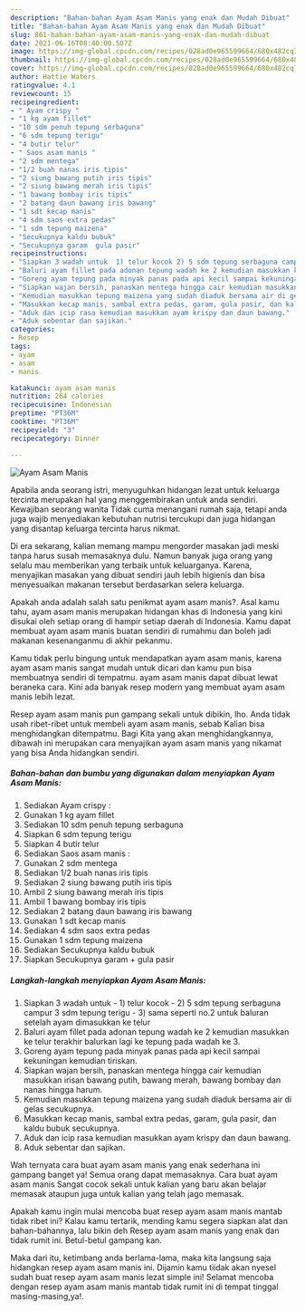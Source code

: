 ```yaml
---
description: "Bahan-bahan Ayam Asam Manis yang enak dan Mudah Dibuat"
title: "Bahan-bahan Ayam Asam Manis yang enak dan Mudah Dibuat"
slug: 861-bahan-bahan-ayam-asam-manis-yang-enak-dan-mudah-dibuat
date: 2021-06-16T08:40:00.507Z
image: https://img-global.cpcdn.com/recipes/028ad0e965599664/680x482cq70/ayam-asam-manis-foto-resep-utama.jpg
thumbnail: https://img-global.cpcdn.com/recipes/028ad0e965599664/680x482cq70/ayam-asam-manis-foto-resep-utama.jpg
cover: https://img-global.cpcdn.com/recipes/028ad0e965599664/680x482cq70/ayam-asam-manis-foto-resep-utama.jpg
author: Hattie Waters
ratingvalue: 4.1
reviewcount: 15
recipeingredient:
- " Ayam crispy "
- "1 kg ayam fillet"
- "10 sdm penuh tepung serbaguna"
- "6 sdm tepung terigu"
- "4 butir telur"
- " Saos asam manis "
- "2 sdm mentega"
- "1/2 buah nanas iris tipis"
- "2 siung bawang putih iris tipis"
- "2 siung bawang merah iris tipis"
- "1 bawang bombay iris tipis"
- "2 batang daun bawang iris bawang"
- "1 sdt kecap manis"
- "4 sdm saos extra pedas"
- "1 sdm tepung maizena"
- "Secukupnya kaldu bubuk"
- "Secukupnya garam  gula pasir"
recipeinstructions:
- "Siapkan 3 wadah untuk  1) telur kocok 2) 5 sdm tepung serbaguna campur 3 sdm tepung terigu 3) sama seperti no.2 untuk baluran setelah ayam dimasukkan ke telur"
- "Baluri ayam fillet pada adonan tepung wadah ke 2 kemudian masukkan ke telur terakhir balurkan lagi ke tepung pada wadah ke 3."
- "Goreng ayam tepung pada minyak panas pada api kecil sampai kekuningan kemudian tiriskan."
- "Siapkan wajan bersih, panaskan mentega hingga cair kemudian masukkan irisan bawang putih, bawang merah, bawang bombay dan nanas hingga harum."
- "Kemudian masukkan tepung maizena yang sudah diaduk bersama air di gelas secukupnya."
- "Masukkan kecap manis, sambal extra pedas, garam, gula pasir, dan kaldu bubuk secukupnya."
- "Aduk dan icip rasa kemudian masukkan ayam krispy dan daun bawang."
- "Aduk sebentar dan sajikan."
categories:
- Resep
tags:
- ayam
- asam
- manis

katakunci: ayam asam manis 
nutrition: 264 calories
recipecuisine: Indonesian
preptime: "PT36M"
cooktime: "PT36M"
recipeyield: "3"
recipecategory: Dinner

---
```



![Ayam Asam Manis](https://img-global.cpcdn.com/recipes/028ad0e965599664/680x482cq70/ayam-asam-manis-foto-resep-utama.jpg)

Apabila anda seorang istri, menyuguhkan hidangan lezat untuk keluarga tercinta merupakan hal yang menggembirakan untuk anda sendiri. Kewajiban seorang  wanita Tidak cuma menangani rumah saja, tetapi anda juga wajib menyediakan kebutuhan nutrisi tercukupi dan juga hidangan yang disantap keluarga tercinta harus nikmat.

Di era  sekarang, kalian memang mampu mengorder masakan jadi meski tanpa harus susah memasaknya dulu. Namun banyak juga orang yang selalu mau memberikan yang terbaik untuk keluarganya. Karena, menyajikan masakan yang dibuat sendiri jauh lebih higienis dan bisa menyesuaikan makanan tersebut berdasarkan selera keluarga. 



Apakah anda adalah salah satu penikmat ayam asam manis?. Asal kamu tahu, ayam asam manis merupakan hidangan khas di Indonesia yang kini disukai oleh setiap orang di hampir setiap daerah di Indonesia. Kamu dapat membuat ayam asam manis buatan sendiri di rumahmu dan boleh jadi makanan kesenanganmu di akhir pekanmu.

Kamu tidak perlu bingung untuk mendapatkan ayam asam manis, karena ayam asam manis sangat mudah untuk dicari dan kamu pun bisa membuatnya sendiri di tempatmu. ayam asam manis dapat dibuat lewat beraneka cara. Kini ada banyak resep modern yang membuat ayam asam manis lebih lezat.

Resep ayam asam manis pun gampang sekali untuk dibikin, lho. Anda tidak usah ribet-ribet untuk membeli ayam asam manis, sebab Kalian bisa menghidangkan ditempatmu. Bagi Kita yang akan menghidangkannya, dibawah ini merupakan cara menyajikan ayam asam manis yang nikamat yang bisa Anda hidangkan sendiri.

<!--inarticleads1-->

##### Bahan-bahan dan bumbu yang digunakan dalam menyiapkan Ayam Asam Manis:

1. Sediakan  Ayam crispy :
1. Gunakan 1 kg ayam fillet
1. Sediakan 10 sdm penuh tepung serbaguna
1. Siapkan 6 sdm tepung terigu
1. Siapkan 4 butir telur
1. Sediakan  Saos asam manis :
1. Gunakan 2 sdm mentega
1. Sediakan 1/2 buah nanas iris tipis
1. Sediakan 2 siung bawang putih iris tipis
1. Ambil 2 siung bawang merah iris tipis
1. Ambil 1 bawang bombay iris tipis
1. Sediakan 2 batang daun bawang iris bawang
1. Gunakan 1 sdt kecap manis
1. Sediakan 4 sdm saos extra pedas
1. Gunakan 1 sdm tepung maizena
1. Sediakan Secukupnya kaldu bubuk
1. Siapkan Secukupnya garam + gula pasir




<!--inarticleads2-->

##### Langkah-langkah menyiapkan Ayam Asam Manis:

1. Siapkan 3 wadah untuk  - 1) telur kocok - 2) 5 sdm tepung serbaguna campur 3 sdm tepung terigu - 3) sama seperti no.2 untuk baluran setelah ayam dimasukkan ke telur
1. Baluri ayam fillet pada adonan tepung wadah ke 2 kemudian masukkan ke telur terakhir balurkan lagi ke tepung pada wadah ke 3.
1. Goreng ayam tepung pada minyak panas pada api kecil sampai kekuningan kemudian tiriskan.
1. Siapkan wajan bersih, panaskan mentega hingga cair kemudian masukkan irisan bawang putih, bawang merah, bawang bombay dan nanas hingga harum.
1. Kemudian masukkan tepung maizena yang sudah diaduk bersama air di gelas secukupnya.
1. Masukkan kecap manis, sambal extra pedas, garam, gula pasir, dan kaldu bubuk secukupnya.
1. Aduk dan icip rasa kemudian masukkan ayam krispy dan daun bawang.
1. Aduk sebentar dan sajikan.




Wah ternyata cara buat ayam asam manis yang enak sederhana ini gampang banget ya! Semua orang dapat memasaknya. Cara buat ayam asam manis Sangat cocok sekali untuk kalian yang baru akan belajar memasak ataupun juga untuk kalian yang telah jago memasak.

Apakah kamu ingin mulai mencoba buat resep ayam asam manis mantab tidak ribet ini? Kalau kamu tertarik, mending kamu segera siapkan alat dan bahan-bahannya, lalu bikin deh Resep ayam asam manis yang enak dan tidak rumit ini. Betul-betul gampang kan. 

Maka dari itu, ketimbang anda berlama-lama, maka kita langsung saja hidangkan resep ayam asam manis ini. Dijamin kamu tiidak akan nyesel sudah buat resep ayam asam manis lezat simple ini! Selamat mencoba dengan resep ayam asam manis mantab tidak rumit ini di tempat tinggal masing-masing,ya!.


